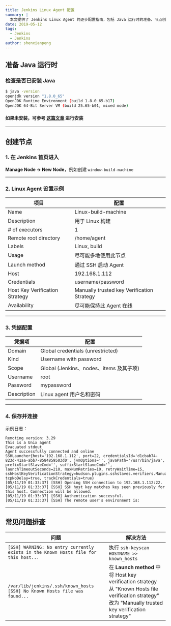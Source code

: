```yaml
---
title: Jenkins Linux Agent 配置
summary: |
  本文提供了 Jenkins Linux Agent 的逐步配置指南，包括 Java 运行时的准备、节点创建以及常见问题的排查方法。
date: 2019-05-12
tags:
  - Jenkins
  - Jenkins
author: shenxianpeng
---
```


## 准备 Java 运行时

### 检查是否已安装 Java

```bash
$ java -version
openjdk version "1.8.0_65"
OpenJDK Runtime Environment (build 1.8.0_65-b17)
OpenJDK 64-Bit Server VM (build 25.65-b01, mixed mode)
```

#### 如果未安装，可参考 [这篇文章](https://www.javahelps.com/2015/03/install-oracle-jdk-in-ubuntu.html) 进行安装

---

## 创建节点

### 1. 在 Jenkins 首页进入

**Manage Node → New Node**，例如创建 `window-build-machine`

---

### 2. Linux Agent 设置示例

| 项目                             | 配置                                         |
| ------------------------------ | ------------------------------------------ |
| Name                           | Linux-build-machine                        |
| Description                    | 用于 Linux 构建                                |
| # of executors                 | 1                                          |
| Remote root directory          | /home/agent                                |
| Labels                         | Linux, build                               |
| Usage                          | 尽可能多地使用此节点                                 |
| Launch method                  | 通过 SSH 启动 Agent                            |
| Host                           | 192.168.1.112                              |
| Credentials                    | username/password                          |
| Host Key Verification Strategy | Manually trusted key Verification Strategy |
| Availability                   | 尽可能保持此 Agent 在线                            |

---

### 3. 凭据配置

| 凭据项         | 配置                                |
| ----------- | --------------------------------- |
| Domain      | Global credentials (unrestricted) |
| Kind        | Username with password            |
| Scope       | Global (Jenkins、nodes、items 及其子项) |
| Username    | root                              |
| Password    | mypassword                        |
| Description | Linux agent 用户名和密码                |

---

### 4. 保存并连接

示例日志：

```log
Remoting version: 3.29
This is a Unix agent
Evacuated stdout
Agent successfully connected and online
SSHLauncher{host='192.168.1.112', port=22, credentialsId='d1cbab74-823d-41aa-abb7-8584859503d0', jvmOptions='', javaPath='/usr/bin/java',
prefixStartSlaveCmd='', suffixStartSlaveCmd='', launchTimeoutSeconds=210, maxNumRetries=10, retryWaitTime=15,
sshHostKeyVerificationStrategy=hudson.plugins.sshslaves.verifiers.ManuallyTrustedKeyVerificationStrategy, tcpNoDelay=true, trackCredentials=true}
[05/11/19 01:33:37] [SSH] Opening SSH connection to 192.168.1.112:22.
[05/11/19 01:33:37] [SSH] SSH host key matches key seen previously for this host. Connection will be allowed.
[05/11/19 01:33:37] [SSH] Authentication successful.
[05/11/19 01:33:37] [SSH] The remote user's environment is:
```

---

## 常见问题排查

| 问题                                                                                  | 解决方法                                                                                                                                             |
| ----------------------------------------------------------------------------------- | ------------------------------------------------------------------------------------------------------------------------------------------------ |
| `[SSH] WARNING: No entry currently exists in the Known Hosts file for this host...` | 执行 `ssh-keyscan HOSTNAME >> known_hosts`                                                                                                         |
| `/var/lib/jenkins/.ssh/known_hosts [SSH] No Known Hosts file was found...`          | 在 **Launch method** 中将 Host key verification strategy 从 "Known Hosts file verification strategy" 改为 "Manually trusted key verification strategy" |
